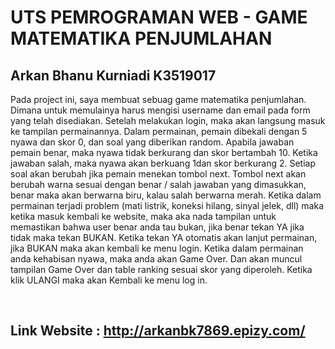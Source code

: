 # UTS PEMROGRAMAN WEB - GAME MATEMATIKA PENJUMLAHAN
## Arkan Bhanu Kurniadi K3519017

<p>
Pada project ini, saya membuat sebuag game matematika penjumlahan. Dimana untuk memulainya harus mengisi username dan email pada form yang telah disediakan. Setelah melakukan login, maka akan langsung masuk ke tampilan permainannya. Dalam permainan, pemain dibekali dengan 5 nyawa dan skor 0, dan soal yang diberikan random. Apabila jawaban pemain benar, maka nyawa tidak berkurang dan skor bertambah 10. Ketika jawaban salah, maka nyawa akan berkuang 1dan skor berkurang 2. Setiap soal akan berubah jika pemain menekan tombol next. Tombol next akan berubah warna sesuai dengan benar / salah jawaban yang dimasukkan, benar maka akan berwarna biru, kalau salah berwarna merah. Ketika dalam permainan terjadi problem (mati listrik, koneksi hilang, sinyal jelek, dll) maka ketika masuk kembali ke website, maka aka nada tampilan untuk memastikan bahwa user benar anda tau bukan, jika benar tekan YA jika tidak maka tekan BUKAN. Ketika tekan YA otomatis akan lanjut permainan, jika BUKAN maka akan kembali ke menu login. Ketika dalam permainan anda kehabisan nyawa, maka anda akan Game Over. Dan akan muncul tampilan Game Over dan table ranking sesuai skor yang diperoleh. Ketika klik ULANGI maka akan Kembali ke menu log in. 
</p>
<br>

## Link Website : http://arkanbk7869.epizy.com/
